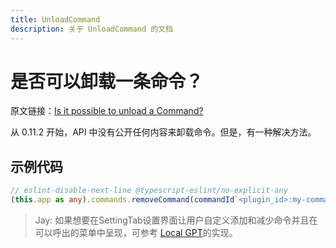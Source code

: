 ```yaml
---
title: UnloadCommand
description: 关于 UnloadCommand 的文档
---
```

# 是否可以卸载一条命令？

原文链接：[Is it possible to unload a Command?](https://liamca.in/Obsidian/API+FAQ/commands/unload+a+Command)

从 0.11.2 开始，API 中没有公开任何内容来卸载命令。但是，有一种解决方法。

## 示例代码

```typescript
// eslint-disable-next-line @typescript-eslint/no-explicit-any
(this.app as any).commands.removeCommand(commandId`<plugin_id>:my-command`);
```

> Jay: 如果想要在SettingTab设置界面让用户自定义添加和减少命令并且在可以呼出的菜单中呈现，可参考 [Local GPT](https://github.com/pfrankov/obsidian-local-gpt)的实现。
